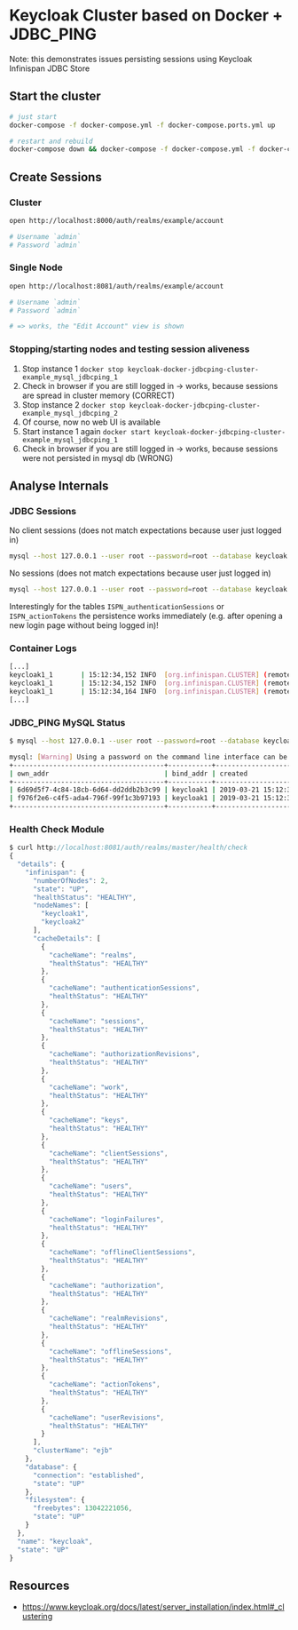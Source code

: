 # Keycloak Cluster based on Docker + JDBC_PING

Note: this demonstrates issues persisting sessions using Keycloak Infinispan JDBC Store

## Start the cluster

```bash
# just start
docker-compose -f docker-compose.yml -f docker-compose.ports.yml up

# restart and rebuild
docker-compose down && docker-compose -f docker-compose.yml -f docker-compose.ports.yml up --build
```

## Create Sessions

### Cluster

```bash
open http://localhost:8000/auth/realms/example/account

# Username `admin`
# Password `admin`
```

### Single Node

```bash
open http://localhost:8081/auth/realms/example/account

# Username `admin`
# Password `admin`

# => works, the "Edit Account" view is shown
```

### Stopping/starting nodes and testing session aliveness

1. Stop instance 1 `docker stop keycloak-docker-jdbcping-cluster-example_mysql_jdbcping_1`
2. Check in browser if you are still logged in -> works, because sessions are spread in cluster memory (CORRECT)
3. Stop instance 2 `docker stop keycloak-docker-jdbcping-cluster-example_mysql_jdbcping_2`
4. Of course, now no web UI is available
5. Start instance 1 again `docker start keycloak-docker-jdbcping-cluster-example_mysql_jdbcping_1`
6. Check in browser if you are still logged in -> works, because sessions were not persisted in mysql db (WRONG)

## Analyse Internals

### JDBC Sessions

No client sessions (does not match expectations because user just logged in)

```bash
mysql --host 127.0.0.1 --user root --password=root --database keycloak --execute "select * from ISPN_clientSessions;"
```

No sessions (does not match expectations because user just logged in)

```bash
mysql --host 127.0.0.1 --user root --password=root --database keycloak --execute "select * from ISPN_sessions;"
```

Interestingly for the tables `ISPN_authenticationSessions` or `ISPN_actionTokens` the persistence works immediately (e.g. after opening a new login page without being logged in)!

### Container Logs

```bash
[...]
keycloak1_1       | 15:12:34,152 INFO  [org.infinispan.CLUSTER] (remote-thread--p8-t5) [Context=work] ISPN100010: Finished rebalance with members [keycloak1, keycloak2], topology id 5
keycloak1_1       | 15:12:34,152 INFO  [org.infinispan.CLUSTER] (remote-thread--p8-t1) [Context=clientSessions] ISPN100010: Finished rebalance with members [keycloak1, keycloak2], topology id 5
keycloak1_1       | 15:12:34,164 INFO  [org.infinispan.CLUSTER] (remote-thread--p8-t7) [Context=authenticationSessions] ISPN100010: Finished rebalance with members [keycloak1, keycloak2], topology id 5
[...]
```

### JDBC_PING MySQL Status

```bash
$ mysql --host 127.0.0.1 --user root --password=root --database keycloak --execute "select * from JGROUPSPING;"

mysql: [Warning] Using a password on the command line interface can be insecure.
+--------------------------------------+-----------+---------------------+--------------+------------------------------------------+
| own_addr                             | bind_addr | created             | cluster_name | ping_data                                |
+--------------------------------------+-----------+---------------------+--------------+------------------------------------------+
| 6d69d5f7-4c84-18cb-6d64-dd2ddb2b3c99 | keycloak1 | 2019-03-21 15:12:31 | ejb          | md�-�+<�mi��L�� 	keycloak1� ���            |
| f976f2e6-c4f5-ada4-796f-99f1c3b97193 | keycloak1 | 2019-03-21 15:12:31 | ejb          | yo��ùq��v���� 	keycloak2� ���                |
+--------------------------------------+-----------+---------------------+--------------+------------------------------------------+
```

### Health Check Module

```javascript
$ curl http://localhost:8081/auth/realms/master/health/check
{
  "details": {
    "infinispan": {
      "numberOfNodes": 2,
      "state": "UP",
      "healthStatus": "HEALTHY",
      "nodeNames": [
        "keycloak1",
        "keycloak2"
      ],
      "cacheDetails": [
        {
          "cacheName": "realms",
          "healthStatus": "HEALTHY"
        },
        {
          "cacheName": "authenticationSessions",
          "healthStatus": "HEALTHY"
        },
        {
          "cacheName": "sessions",
          "healthStatus": "HEALTHY"
        },
        {
          "cacheName": "authorizationRevisions",
          "healthStatus": "HEALTHY"
        },
        {
          "cacheName": "work",
          "healthStatus": "HEALTHY"
        },
        {
          "cacheName": "keys",
          "healthStatus": "HEALTHY"
        },
        {
          "cacheName": "clientSessions",
          "healthStatus": "HEALTHY"
        },
        {
          "cacheName": "users",
          "healthStatus": "HEALTHY"
        },
        {
          "cacheName": "loginFailures",
          "healthStatus": "HEALTHY"
        },
        {
          "cacheName": "offlineClientSessions",
          "healthStatus": "HEALTHY"
        },
        {
          "cacheName": "authorization",
          "healthStatus": "HEALTHY"
        },
        {
          "cacheName": "realmRevisions",
          "healthStatus": "HEALTHY"
        },
        {
          "cacheName": "offlineSessions",
          "healthStatus": "HEALTHY"
        },
        {
          "cacheName": "actionTokens",
          "healthStatus": "HEALTHY"
        },
        {
          "cacheName": "userRevisions",
          "healthStatus": "HEALTHY"
        }
      ],
      "clusterName": "ejb"
    },
    "database": {
      "connection": "established",
      "state": "UP"
    },
    "filesystem": {
      "freebytes": 13042221056,
      "state": "UP"
    }
  },
  "name": "keycloak",
  "state": "UP"
}
```

## Resources

- https://www.keycloak.org/docs/latest/server_installation/index.html#_clustering
